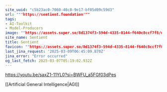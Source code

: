 ```yaml
---
site_uuid: "c5b23ac0-7060-40c8-9e17-bf05d09c59d3"
url: ""'https://sentient.foundation'""
tags:
- AI-Toolkit
- Model-Producers
image: ""https://assets.super.so/8d1374f3-594d-4335-8144-f640c8ccf7f8/uploads/cover/0c89c4e0-9af3-4e4b-a598-094e74ad4549.png""
site_name: Sentient
title: Sentient
favicon: ""https://assets.super.so/8d1374f3-594d-4335-8144-f640c8ccf7f8/uploads/favicon/e30dd467-a2cf-4a9e-b86e-8d72fe23a00f.png""
last_jina_request: '2025-03-09T06:45:09.870Z'
jina_error: "Error occurred"
og_last_fetch: 2025-03-07T05:19:02.932Z
---
```


https://youtu.be/saxZ1-11YL0?si=BWFU_a5FGf03dPes

[[Artificial General Intelligence|AGI]]
